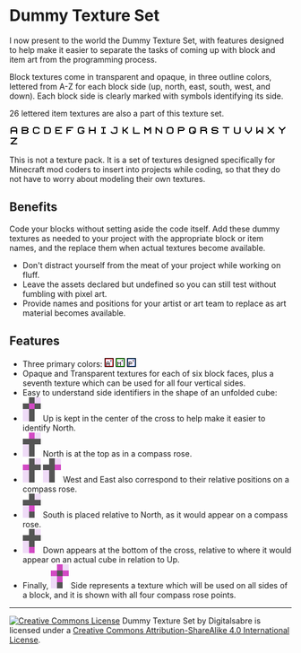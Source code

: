 # Dummy Texture Set #

I now present to the world the Dummy Texture Set, with features designed to help make it easier to separate the tasks of coming up with block and item art from the programming process.

Block textures come in transparent and opaque, in three outline colors, lettered from A-Z for each block side (up, north, east, south, west, and down).  Each block side is clearly marked with symbols identifying its side.

26 lettered item textures are also a part of this texture set.

![](https://raw.githubusercontent.com/Digitalsabre/dummy_texture_set/master/item%20textures/item_a.png)
![](https://raw.githubusercontent.com/Digitalsabre/dummy_texture_set/master/item%20textures/item_b.png)
![](https://raw.githubusercontent.com/Digitalsabre/dummy_texture_set/master/item%20textures/item_c.png)
![](https://raw.githubusercontent.com/Digitalsabre/dummy_texture_set/master/item%20textures/item_d.png)
![](https://raw.githubusercontent.com/Digitalsabre/dummy_texture_set/master/item%20textures/item_e.png)
![](https://raw.githubusercontent.com/Digitalsabre/dummy_texture_set/master/item%20textures/item_f.png)
![](https://raw.githubusercontent.com/Digitalsabre/dummy_texture_set/master/item%20textures/item_g.png)
![](https://raw.githubusercontent.com/Digitalsabre/dummy_texture_set/master/item%20textures/item_h.png)
![](https://raw.githubusercontent.com/Digitalsabre/dummy_texture_set/master/item%20textures/item_i.png)
![](https://raw.githubusercontent.com/Digitalsabre/dummy_texture_set/master/item%20textures/item_j.png)
![](https://raw.githubusercontent.com/Digitalsabre/dummy_texture_set/master/item%20textures/item_k.png)
![](https://raw.githubusercontent.com/Digitalsabre/dummy_texture_set/master/item%20textures/item_l.png)
![](https://raw.githubusercontent.com/Digitalsabre/dummy_texture_set/master/item%20textures/item_m.png)
![](https://raw.githubusercontent.com/Digitalsabre/dummy_texture_set/master/item%20textures/item_n.png)
![](https://raw.githubusercontent.com/Digitalsabre/dummy_texture_set/master/item%20textures/item_o.png)
![](https://raw.githubusercontent.com/Digitalsabre/dummy_texture_set/master/item%20textures/item_p.png)
![](https://raw.githubusercontent.com/Digitalsabre/dummy_texture_set/master/item%20textures/item_q.png)
![](https://raw.githubusercontent.com/Digitalsabre/dummy_texture_set/master/item%20textures/item_r.png)
![](https://raw.githubusercontent.com/Digitalsabre/dummy_texture_set/master/item%20textures/item_s.png)
![](https://raw.githubusercontent.com/Digitalsabre/dummy_texture_set/master/item%20textures/item_t.png)
![](https://raw.githubusercontent.com/Digitalsabre/dummy_texture_set/master/item%20textures/item_u.png)
![](https://raw.githubusercontent.com/Digitalsabre/dummy_texture_set/master/item%20textures/item_v.png)
![](https://raw.githubusercontent.com/Digitalsabre/dummy_texture_set/master/item%20textures/item_w.png)
![](https://raw.githubusercontent.com/Digitalsabre/dummy_texture_set/master/item%20textures/item_x.png)
![](https://raw.githubusercontent.com/Digitalsabre/dummy_texture_set/master/item%20textures/item_y.png)
![](https://raw.githubusercontent.com/Digitalsabre/dummy_texture_set/master/item%20textures/item_z.png)

This is not a texture pack.  It is a set of textures designed specifically for Minecraft mod coders to insert into projects while coding, so that they do not have to worry about modeling their own textures.

## Benefits ##
Code your blocks without setting aside the code itself.  Add these dummy textures as needed to your project with the appropriate block or item names, and the replace them when actual textures become available.

* Don't distract yourself from the meat of your project while working on fluff.
* Leave the assets declared but undefined so you can still test without fumbling with pixel art.
* Provide names and positions for your artist or art team to replace as art material becomes available.

## Features ##
* Three primary colors:
![](https://raw.githubusercontent.com/Digitalsabre/dummy_texture_set/master/block%20textures/opaque/red_outline/up/opaque_red_up_a.png)
![](https://raw.githubusercontent.com/Digitalsabre/dummy_texture_set/master/block%20textures/opaque/green_outline/down/opaque_green_down_m.png)
![](https://raw.githubusercontent.com/Digitalsabre/dummy_texture_set/master/block%20textures/opaque/blue_outline/east/opaque_blue_east_p.png)
* Opaque and Transparent textures for each of six block faces, plus a seventh texture which can be used for all four vertical sides. 
* Easy to understand side identifiers in the shape of an unfolded cube: 
 * ![](https://raw.githubusercontent.com/Digitalsabre/dummy_texture_set/master/README%20assets/up.png) Up is kept in the center of the cross to help make it easier to identify North.
 * ![](https://raw.githubusercontent.com/Digitalsabre/dummy_texture_set/master/README%20assets/north.png) North is at the top as in a compass rose.
 * ![](https://raw.githubusercontent.com/Digitalsabre/dummy_texture_set/master/README%20assets/west.png) ![](https://raw.githubusercontent.com/Digitalsabre/dummy_texture_set/master/README%20assets/east.png) West and East also correspond to their relative positions on a compass rose.
 * ![](https://raw.githubusercontent.com/Digitalsabre/dummy_texture_set/master/README%20assets/south.png) South is placed relative to North, as it would appear on a compass rose.
 * ![](https://raw.githubusercontent.com/Digitalsabre/dummy_texture_set/master/README%20assets/down.png) Down appears at the bottom of the cross, relative to where it would appear on an actual cube in relation to Up.
 * Finally, ![](https://raw.githubusercontent.com/Digitalsabre/dummy_texture_set/master/README%20assets/sides.png) Side represents a texture which will be used on all sides of a block, and it is shown with all four compass rose points.
 
---

<a href="http://creativecommons.org/licenses/by-sa/4.0/">[![Creative Commons License](https://i.creativecommons.org/l/by-sa/4.0/88x31.png)](http://creativecommons.org/licenses/by-sa/4.0/) Dummy Texture Set by Digitalsabre is licensed under a [Creative Commons Attribution-ShareAlike 4.0 International License](http://creativecommons.org/licenses/by-sa/4.0/).